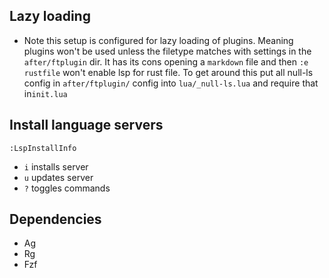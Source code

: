 ## Lazy loading

- Note this setup is configured for lazy loading of plugins. Meaning plugins
  won't be used unless the filetype matches with settings in the
  `after/ftplugin` dir. It has its cons opening a `markdown` file and then
  `:e rustfile` won't enable lsp for rust file. To get around this put all
  null-ls config in `after/ftplugin/` config into `lua/_null-ls.lua` and require
  that in`init.lua`

## Install language servers

`:LspInstallInfo`

- `i` installs server
- `u` updates server
- `?` toggles commands

## Dependencies

- Ag
- Rg
- Fzf

